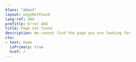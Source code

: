 ```yaml
---
klass: "about"
layout: pageNotFound
lang-ref: 404
preTitle: Error 404
title: Page not found
description: We cannot find the page you are looking for
cta:
- text: Home
  isPrimary: true
  href: /
---
```

